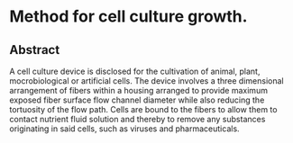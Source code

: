 # Method for cell culture growth.

## Abstract
A cell culture device is disclosed for the cultivation of animal, plant, mocrobiological or artificial cells. The device involves a three dimensional arrangement of fibers within a housing arranged to provide maximum exposed fiber surface flow channel diameter while also reducing the tortuosity of the flow path. Cells are bound to the fibers to allow them to contact nutrient fluid solution and thereby to remove any substances originating in said cells, such as viruses and pharmaceuticals.